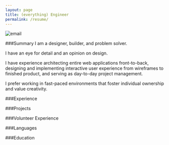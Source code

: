 ```yaml
---
layout: page
title: (everything) Engineer
permalink: /resume/
---
```


<img src="{{ site.baseurl }}/images/email-address.png" alt="email" style=""/>

###Summary
I am a designer, builder, and problem solver.

I have an eye for detail and an opinion on design.

I have experience architecting entire web applications front-to-back, designing and implementing interactive user experience from wireframes to finished product, and serving as day-to-day project management.

I prefer working in fast-paced environments that foster individual ownership and value creativity.

###Experience


###Projects


###Volunteer Experience


###Languages


###Education
